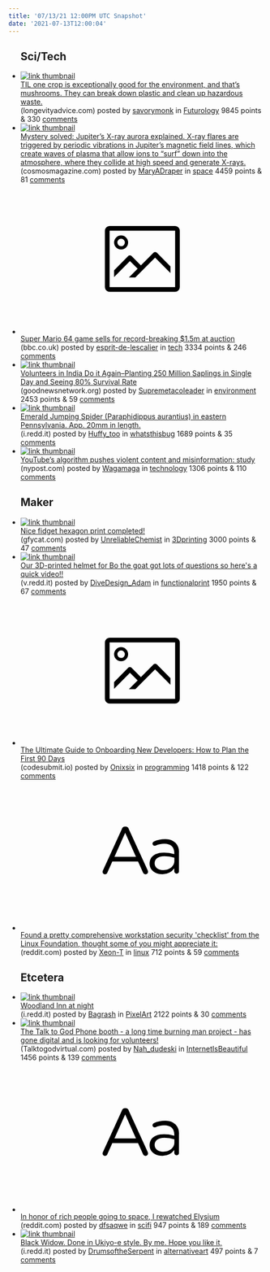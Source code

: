 ```yaml
---
title: '07/13/21 12:00PM UTC Snapshot'
date: '2021-07-13T12:00:04'
---
```

<ul>
<h2>Sci/Tech</h2>

<li><a href='https://www.longevityadvice.com/sustainable-eating-tips/'><img src='https://b.thumbs.redditmedia.com/tksLaqy2A56ZWqPKtnaaxRydi_-KLFUMmiV4j8Ye1_Y.jpg' alt='link thumbnail'></a><div><div class='linkTitle'><a href='https://www.longevityadvice.com/sustainable-eating-tips/'>TIL one crop is exceptionally good for the environment, and that’s mushrooms. They can break down plastic and clean up hazardous waste.</a></div>(longevityadvice.com) posted by <a href='https://www.reddit.com/user/savorymonk'>savorymonk</a> in <a href='https://www.reddit.com/r/Futurology'>Futurology</a> 9845 points & 330 <a href='https://www.reddit.com/r/Futurology/comments/oisqj8/til_one_crop_is_exceptionally_good_for_the/'>comments</a></div></li>

<li><a href='https://cosmosmagazine.com/space/astrophysics/mystery-solved-jupiters-x-ray-aurora-explained/'><img src='https://a.thumbs.redditmedia.com/y2bhhRs9ZOVBruF496Liu7JSq6oD7_LR7PfsTsgvPo8.jpg' alt='link thumbnail'></a><div><div class='linkTitle'><a href='https://cosmosmagazine.com/space/astrophysics/mystery-solved-jupiters-x-ray-aurora-explained/'>Mystery solved: Jupiter’s X-ray aurora explained. X-ray flares are triggered by periodic vibrations in Jupiter’s magnetic field lines, which create waves of plasma that allow ions to “surf” down into the atmosphere, where they collide at high speed and generate X-rays.</a></div>(cosmosmagazine.com) posted by <a href='https://www.reddit.com/user/MaryADraper'>MaryADraper</a> in <a href='https://www.reddit.com/r/space'>space</a> 4459 points & 81 <a href='https://www.reddit.com/r/space/comments/oiqlzd/mystery_solved_jupiters_xray_aurora_explained/'>comments</a></div></li>

<li><a href='https://www.bbc.co.uk/news/technology-57804089'><svg version='1.1' viewBox='-34 -14 104 64' preserveAspectRatio='xMidYMid meet' xmlns='http://www.w3.org/2000/svg' xmlns:xlink='http://www.w3.org/1999/xlink'>
    <title>link thumbnail</title>
    <path d='M32,4H4A2,2,0,0,0,2,6V30a2,2,0,0,0,2,2H32a2,2,0,0,0,2-2V6A2,2,0,0,0,32,4ZM4,30V6H32V30Z'></path>
    <path d='M8.92,14a3,3,0,1,0-3-3A3,3,0,0,0,8.92,14Zm0-4.6A1.6,1.6,0,1,1,7.33,11,1.6,1.6,0,0,1,8.92,9.41Z'></path>
    <path d='M22.78,15.37l-5.4,5.4-4-4a1,1,0,0,0-1.41,0L5.92,22.9v2.83l6.79-6.79L16,22.18l-3.75,3.75H15l8.45-8.45L30,24V21.18l-5.81-5.81A1,1,0,0,0,22.78,15.37Z'></path>
    </svg></a><div><div class='linkTitle'><a href='https://www.bbc.co.uk/news/technology-57804089'>Super Mario 64 game sells for record-breaking $1.5m at auction</a></div>(bbc.co.uk) posted by <a href='https://www.reddit.com/user/esprit-de-lescalier'>esprit-de-lescalier</a> in <a href='https://www.reddit.com/r/tech'>tech</a> 3334 points & 246 <a href='https://www.reddit.com/r/tech/comments/oisd62/super_mario_64_game_sells_for_recordbreaking_15m/'>comments</a></div></li>

<li><a href='https://www.goodnewsnetwork.org/india-volunteer-drive-plants-250-million-tree-saplings-in-a-single-day/'><img src='https://a.thumbs.redditmedia.com/udDfH3wfLBQ9bl7JG4wbmOoughjkzBOfCQ8d4HR_e_4.jpg' alt='link thumbnail'></a><div><div class='linkTitle'><a href='https://www.goodnewsnetwork.org/india-volunteer-drive-plants-250-million-tree-saplings-in-a-single-day/'>Volunteers in India Do it Again–Planting 250 Million Saplings in Single Day and Seeing 80% Survival Rate</a></div>(goodnewsnetwork.org) posted by <a href='https://www.reddit.com/user/Supremetacoleader'>Supremetacoleader</a> in <a href='https://www.reddit.com/r/environment'>environment</a> 2453 points & 59 <a href='https://www.reddit.com/r/environment/comments/oiub1t/volunteers_in_india_do_it_againplanting_250/'>comments</a></div></li>

<li><a href='https://i.redd.it/pnop3bc1ysa71.jpg'><img src='https://b.thumbs.redditmedia.com/7EejE1gqdnhM2v9laaH1v-2x1DJsergAzw4LvFK7FJo.jpg' alt='link thumbnail'></a><div><div class='linkTitle'><a href='https://i.redd.it/pnop3bc1ysa71.jpg'>Emerald Jumping Spider (Paraphidippus aurantius) in eastern Pennsylvania. App. 20mm in length.</a></div>(i.redd.it) posted by <a href='https://www.reddit.com/user/Huffy_too'>Huffy_too</a> in <a href='https://www.reddit.com/r/whatsthisbug'>whatsthisbug</a> 1689 points & 35 <a href='https://www.reddit.com/r/whatsthisbug/comments/oitvoc/emerald_jumping_spider_paraphidippus_aurantius_in/'>comments</a></div></li>

<li><a href='https://nypost.com/2021/07/09/youtubes-algorithm-pushes-violent-content-and-misinformation-study/'><img src='https://b.thumbs.redditmedia.com/Cidj9PdnQCx_pCJ_nsSzOtoMNR44l5l9eax1RA5RUIQ.jpg' alt='link thumbnail'></a><div><div class='linkTitle'><a href='https://nypost.com/2021/07/09/youtubes-algorithm-pushes-violent-content-and-misinformation-study/'>YouTube’s algorithm pushes violent content and misinformation: study</a></div>(nypost.com) posted by <a href='https://www.reddit.com/user/Wagamaga'>Wagamaga</a> in <a href='https://www.reddit.com/r/technology'>technology</a> 1306 points & 110 <a href='https://www.reddit.com/r/technology/comments/oivh0z/youtubes_algorithm_pushes_violent_content_and/'>comments</a></div></li>

<h2>Maker</h2>

<li><a href='https://gfycat.com/qualifiedlinearfallowdeer'><img src='https://b.thumbs.redditmedia.com/027lvDRNreaK0-dV6xoQqvB67bffu_w9hfPWa-lACOs.jpg' alt='link thumbnail'></a><div><div class='linkTitle'><a href='https://gfycat.com/qualifiedlinearfallowdeer'>Nice fidget hexagon print completed!</a></div>(gfycat.com) posted by <a href='https://www.reddit.com/user/UnreliableChemist'>UnreliableChemist</a> in <a href='https://www.reddit.com/r/3Dprinting'>3Dprinting</a> 3000 points & 47 <a href='https://www.reddit.com/r/3Dprinting/comments/oiuttt/nice_fidget_hexagon_print_completed/'>comments</a></div></li>

<li><a href='https://v.redd.it/d7ug4up31va71'><img src='https://b.thumbs.redditmedia.com/9Y1c_hwUSnqJA9dupHX0g17cJKkpGaoewx77-THOJfQ.jpg' alt='link thumbnail'></a><div><div class='linkTitle'><a href='https://v.redd.it/d7ug4up31va71'>Our 3D-printed helmet for Bo the goat got lots of questions so here's a quick video!!</a></div>(v.redd.it) posted by <a href='https://www.reddit.com/user/DiveDesign_Adam'>DiveDesign_Adam</a> in <a href='https://www.reddit.com/r/functionalprint'>functionalprint</a> 1950 points & 67 <a href='https://www.reddit.com/r/functionalprint/comments/oj2gca/our_3dprinted_helmet_for_bo_the_goat_got_lots_of/'>comments</a></div></li>

<li><a href='https://codesubmit.io/blog/guide-to-onboarding-developers/'><svg version='1.1' viewBox='-34 -14 104 64' preserveAspectRatio='xMidYMid meet' xmlns='http://www.w3.org/2000/svg' xmlns:xlink='http://www.w3.org/1999/xlink'>
    <title>link thumbnail</title>
    <path d='M32,4H4A2,2,0,0,0,2,6V30a2,2,0,0,0,2,2H32a2,2,0,0,0,2-2V6A2,2,0,0,0,32,4ZM4,30V6H32V30Z'></path>
    <path d='M8.92,14a3,3,0,1,0-3-3A3,3,0,0,0,8.92,14Zm0-4.6A1.6,1.6,0,1,1,7.33,11,1.6,1.6,0,0,1,8.92,9.41Z'></path>
    <path d='M22.78,15.37l-5.4,5.4-4-4a1,1,0,0,0-1.41,0L5.92,22.9v2.83l6.79-6.79L16,22.18l-3.75,3.75H15l8.45-8.45L30,24V21.18l-5.81-5.81A1,1,0,0,0,22.78,15.37Z'></path>
    </svg></a><div><div class='linkTitle'><a href='https://codesubmit.io/blog/guide-to-onboarding-developers/'>The Ultimate Guide to Onboarding New Developers: How to Plan the First 90 Days</a></div>(codesubmit.io) posted by <a href='https://www.reddit.com/user/Onixsix'>Onixsix</a> in <a href='https://www.reddit.com/r/programming'>programming</a> 1418 points & 122 <a href='https://www.reddit.com/r/programming/comments/oiu3g8/the_ultimate_guide_to_onboarding_new_developers/'>comments</a></div></li>

<li><a href='https://www.reddit.com/r/linux/comments/oj020w/found_a_pretty_comprehensive_workstation_security/'><svg version='1.1' viewBox='-34 -12 104 64' preserveAspectRatio='xMidYMid slice' xmlns='http://www.w3.org/2000/svg' xmlns:xlink='http://www.w3.org/1999/xlink'>
    <title>text link thumbnail</title>
    <path d='M12.19,8.84a1.45,1.45,0,0,0-1.4-1h-.12a1.46,1.46,0,0,0-1.42,1L1.14,26.56a1.29,1.29,0,0,0-.14.59,1,1,0,0,0,1,1,1.12,1.12,0,0,0,1.08-.77l2.08-4.65h11l2.08,4.59a1.24,1.24,0,0,0,1.12.83,1.08,1.08,0,0,0,1.08-1.08,1.64,1.64,0,0,0-.14-.57ZM6.08,20.71l4.59-10.22,4.6,10.22Z'>
    </path>
    <path d='M32.24,14.78A6.35,6.35,0,0,0,27.6,13.2a11.36,11.36,0,0,0-4.7,1,1,1,0,0,0-.58.89,1,1,0,0,0,.94.92,1.23,1.23,0,0,0,.39-.08,8.87,8.87,0,0,1,3.72-.81c2.7,0,4.28,1.33,4.28,3.92v.5a15.29,15.29,0,0,0-4.42-.61c-3.64,0-6.14,1.61-6.14,4.64v.05c0,2.95,2.7,4.48,5.37,4.48a6.29,6.29,0,0,0,5.19-2.48V26.9a1,1,0,0,0,1,1,1,1,0,0,0,1-1.06V19A5.71,5.71,0,0,0,32.24,14.78Zm-.56,7.7c0,2.28-2.17,3.89-4.81,3.89-1.94,0-3.61-1.06-3.61-2.86v-.06c0-1.8,1.5-3,4.2-3a15.2,15.2,0,0,1,4.22.61Z'>
    </path>
    </svg></a><div><div class='linkTitle'><a href='https://www.reddit.com/r/linux/comments/oj020w/found_a_pretty_comprehensive_workstation_security/'>Found a pretty comprehensive workstation security 'checklist' from the Linux Foundation, thought some of you might appreciate it:</a></div>(reddit.com) posted by <a href='https://www.reddit.com/user/Xeon-T'>Xeon-T</a> in <a href='https://www.reddit.com/r/linux'>linux</a> 712 points & 59 <a href='https://www.reddit.com/r/linux/comments/oj020w/found_a_pretty_comprehensive_workstation_security/'>comments</a></div></li>

<h2>Etcetera</h2>

<li><a href='https://i.redd.it/49nvggc9zva71.png'><img src='https://b.thumbs.redditmedia.com/DwNPrDoRWWRvPC-q1sAKnAdCWmyxspiMdqb3WzS9I2Y.jpg' alt='link thumbnail'></a><div><div class='linkTitle'><a href='https://i.redd.it/49nvggc9zva71.png'>Woodland Inn at night</a></div>(i.redd.it) posted by <a href='https://www.reddit.com/user/Bagrash'>Bagrash</a> in <a href='https://www.reddit.com/r/PixelArt'>PixelArt</a> 2122 points & 30 <a href='https://www.reddit.com/r/PixelArt/comments/oj5txa/woodland_inn_at_night/'>comments</a></div></li>

<li><a href='http://Talktogodvirtual.com'><img src='https://b.thumbs.redditmedia.com/7HNm2hAZ-SeoxjtOmmDdGc2sNpfesxE304kVBqJoVcc.jpg' alt='link thumbnail'></a><div><div class='linkTitle'><a href='http://Talktogodvirtual.com'>The Talk to God Phone booth - a long time burning man project - has gone digital and is looking for volunteers!</a></div>(Talktogodvirtual.com) posted by <a href='https://www.reddit.com/user/Nah_dudeski'>Nah_dudeski</a> in <a href='https://www.reddit.com/r/InternetIsBeautiful'>InternetIsBeautiful</a> 1456 points & 139 <a href='https://www.reddit.com/r/InternetIsBeautiful/comments/oiz13m/the_talk_to_god_phone_booth_a_long_time_burning/'>comments</a></div></li>

<li><a href='https://www.reddit.com/r/scifi/comments/oiwdyn/in_honor_of_rich_people_going_to_space_i/'><svg version='1.1' viewBox='-34 -12 104 64' preserveAspectRatio='xMidYMid slice' xmlns='http://www.w3.org/2000/svg' xmlns:xlink='http://www.w3.org/1999/xlink'>
    <title>text link thumbnail</title>
    <path d='M12.19,8.84a1.45,1.45,0,0,0-1.4-1h-.12a1.46,1.46,0,0,0-1.42,1L1.14,26.56a1.29,1.29,0,0,0-.14.59,1,1,0,0,0,1,1,1.12,1.12,0,0,0,1.08-.77l2.08-4.65h11l2.08,4.59a1.24,1.24,0,0,0,1.12.83,1.08,1.08,0,0,0,1.08-1.08,1.64,1.64,0,0,0-.14-.57ZM6.08,20.71l4.59-10.22,4.6,10.22Z'>
    </path>
    <path d='M32.24,14.78A6.35,6.35,0,0,0,27.6,13.2a11.36,11.36,0,0,0-4.7,1,1,1,0,0,0-.58.89,1,1,0,0,0,.94.92,1.23,1.23,0,0,0,.39-.08,8.87,8.87,0,0,1,3.72-.81c2.7,0,4.28,1.33,4.28,3.92v.5a15.29,15.29,0,0,0-4.42-.61c-3.64,0-6.14,1.61-6.14,4.64v.05c0,2.95,2.7,4.48,5.37,4.48a6.29,6.29,0,0,0,5.19-2.48V26.9a1,1,0,0,0,1,1,1,1,0,0,0,1-1.06V19A5.71,5.71,0,0,0,32.24,14.78Zm-.56,7.7c0,2.28-2.17,3.89-4.81,3.89-1.94,0-3.61-1.06-3.61-2.86v-.06c0-1.8,1.5-3,4.2-3a15.2,15.2,0,0,1,4.22.61Z'>
    </path>
    </svg></a><div><div class='linkTitle'><a href='https://www.reddit.com/r/scifi/comments/oiwdyn/in_honor_of_rich_people_going_to_space_i/'>In honor of rich people going to space, I rewatched Elysium</a></div>(reddit.com) posted by <a href='https://www.reddit.com/user/dfsaqwe'>dfsaqwe</a> in <a href='https://www.reddit.com/r/scifi'>scifi</a> 947 points & 189 <a href='https://www.reddit.com/r/scifi/comments/oiwdyn/in_honor_of_rich_people_going_to_space_i/'>comments</a></div></li>

<li><a href='https://i.redd.it/xyqurpa03ta71.jpg'><img src='https://b.thumbs.redditmedia.com/GP37-hpw1mLvmSF_YY6C94tS5Bub3llgM2WNHgSkDMM.jpg' alt='link thumbnail'></a><div><div class='linkTitle'><a href='https://i.redd.it/xyqurpa03ta71.jpg'>Black Widow. Done in Ukiyo-e style. By me. Hope you like it,</a></div>(i.redd.it) posted by <a href='https://www.reddit.com/user/DrumsoftheSerpent'>DrumsoftheSerpent</a> in <a href='https://www.reddit.com/r/alternativeart'>alternativeart</a> 497 points & 7 <a href='https://www.reddit.com/r/alternativeart/comments/oiudp1/black_widow_done_in_ukiyoe_style_by_me_hope_you/'>comments</a></div></li>

</ul>
